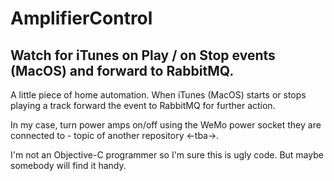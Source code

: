 # AmplifierControl
## Watch for iTunes on Play / on Stop events (MacOS) and forward to RabbitMQ.

A little piece of home automation. When iTunes (MacOS) starts or stops playing a track forward the 
event to RabbitMQ for further action. 

In my case, turn power amps on/off using the WeMo power socket they are connected to - topic of another repository <-tba->.

I'm not an Objective-C programmer so I'm sure this is ugly code. But maybe somebody will find it handy.